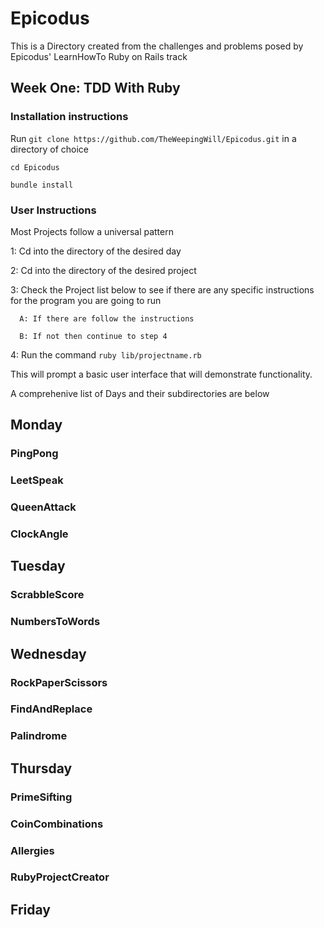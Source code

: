 # Epicodus
   This is a Directory created from the challenges and problems posed
   by Epicodus' LearnHowTo Ruby on Rails track

## Week One: TDD With Ruby 
   ### Installation instructions 
   Run `git clone https://github.com/TheWeepingWill/Epicodus.git` 
   in a directory of choice

   `cd Epicodus` 

   `bundle install`

   ### User Instructions
   Most Projects follow a universal pattern  

   1: Cd into the directory of the desired day 

   2: Cd into the directory of the desired project

   3: Check the Project list below to see if there are any specific instructions 
      for the program you are going to run 

      A: If there are follow the instructions

      B: If not then continue to step 4

   4: Run the command `ruby lib/projectname.rb`

   This will prompt a basic user interface that will demonstrate functionality. 

   A comprehenive list of Days and their subdirectories are below

## Monday 

   ### PingPong

   ### LeetSpeak

   ### QueenAttack

   ### ClockAngle

## Tuesday

   ### ScrabbleScore

   ### NumbersToWords

## Wednesday

  ### RockPaperScissors

  ### FindAndReplace

  ### Palindrome

## Thursday 

  ### PrimeSifting

  ### CoinCombinations

  ### Allergies

  ### RubyProjectCreator

## Friday
